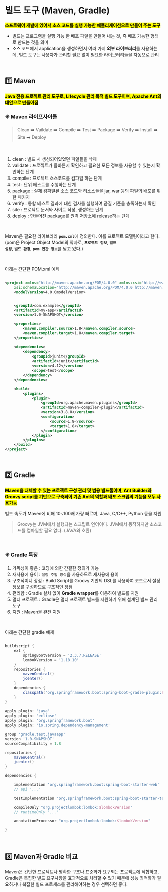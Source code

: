 # 빌드 도구 (Maven, Gradle)

<mark>**소프트웨어 개발에 있어서 소스 코드를 실행 가능한 애플리케이션으로 만들어 주는 도구**</mark>

- 빌드는 프로그램을 실행 가능 한 배포 파일을 만들어 내는 것, 즉 배포 가능한 형태로 만드는 것을 의미
- 소스 코드에서 application을 생성하면서 여러 가지 **외부 라이브러리**를 사용하는데, 빌드 도구는 사용자가 관리할 필요 없이 필요한 라이브러리들을 자동으로 관리


</br>

## 1️⃣ Maven
<mark>**Java 전용 프로젝트 관리 도구로, Lifecycle 관리 목적 빌드 도구이며, Apache Ant의 대안으로 만들어짐**</mark>


### ✴️ Maven 라이프사이클
> Clean ➡️ Vaildate ➡️ Compile ➡️ Test ➡️ Package ➡️ Verify ➡️ Install ➡️ Site ➡️ Deploy 

</br>

1. clean : 빌드 시 생성되어있었던 파일들을 삭제
2. validate : 프로젝트가 올바른지 확인하고 필요한 모든 정보를 사용할 수 있는지 확인하는 단계
3. compile : 프로젝트 소스코드를 컴파일 하는 단계
4. test : 단위 테스트를 수행하는 단계
5. package : 실제 컴파일된 소스 코드와 리소스들을 jar, war 등의 파일의 배포를 위한 패키지
6. verify : 통합 테스트 결과에 대한 검사를 실행하여 품질 기준을 충족하는지 확인
7. site : 프로젝트 문서와 사이트 작성, 생성하는 단계
8. deploy : 만들어진 package를 원격 저장소에 release하는 단계


</br>

Maven은 필요한 라이브러리 <code>**pom.xml**</code>에 정의한다. 이를 프로젝트 모델링이라고 한다. (pom은 Project Object Model의 약자로, <code>**프로젝트 정보**</code>, <code>**빌드 설정**</code>, <code>**빌드 환경**</code>, <code>**pom 연관 정보**</code>를 담고 있다.)

</br>

아래는 간단한 POM.xml 예제
```xml

<project xmlns="http://maven.apache.org/POM/4.0.0" xmlns:xsi="http://www.w3.org/2001/XMLSchema-instance"
    xsi:schemaLocation="http://maven.apache.org/POM/4.0.0 http://maven.apache.org/xsd/maven-4.0.0.xsd">
    <modelVersion>4.0.0modelVersion>


    <groupId>com.example</groupId>
    <artifactId>my-app</artifactId>
    <version>1.0-SNAPSHOT</version>

    <properties>
        <maven.compiler.source>1.8</maven.compiler.source>
        <maven.compiler.target>1.8</maven.compiler.target>
    </properties>

    <dependencies>
        <dependency>
            <groupId>junit</groupId>
            <artifactId>junit</artifactId>
            <version>4.12</version>
            <scope>test</scope>
        </dependency>
    </dependencies>

    <build>
        <plugins>
            <plugin>
                <groupId>org.apache.maven.plugins</groupId>
                <artifactId>maven-compiler-plugin</artifactId>
                <version>3.8.0</version>
                <configuration>
                    <source>1.8</source>
                    <target>1.8</target>
                </configuration>
            </plugin>
        </plugins>
    </build>
</project>

```


</br>

## 2️⃣ Gradle

<mark>**Maven을 대체할 수 있는 프로젝트 구성 관리 및 범용 빌드툴이며, Ant Builder와 Groovy script를 기반으로 구축되어 기존 Ant의 역할과 배포 스크립의 기능을 모두 사용가능**</mark>

빌드 속도가 Maven에 비해 10~100배 가량 빠르며, Java, C/C++, Python 등을 지원

> Groovy는 JVM에서 실행되는 스크립트 언어이다. JVM에서 동작하지만 소스코드를 컴파일할 필요 없다. (JAVA와 호환)

</br>

### ✴️ Gradle 특징
1. 가독성이 좋음 : 코딩에 의한 간결한 정의가 가능
2. 재사용에 용이 : <code>설정 주입 방식</code>을 사용하므로 재사용에 용이
3. 구조적이니 장점 : Build Script를 Groovy 기반의 DSL를 사용하여 코드로서 설정 정보를 구성하므로 구조적인 장점 
4. 편리함 : Gradle 설치 없이 **Gradle wrapper**를 이용하여 빌드를 지원
5. 멀티 프로젝트 : Gradle은 멀티 프로젝트 빌드를 지원하기 위해 설계된 빌드 관리 도구
6. 지원 : Maven을 완전 지원

</br>

아래는 간단한 gradle 예제

```groovy

buildscript {
    ext {
        springBootVersion = '2.3.7.RELEASE'
        lombokVersion = '1.18.10'
    }
    repositories {
        mavenCentral()
        jcenter()
    }
    dependencies {
        classpath("org.springframework.boot:spring-boot-gradle-plugin:${springBootVersion}")
    }
}

apply plugin: 'java'
apply plugin: 'eclipse'
apply plugin: 'org.springframework.boot'
apply plugin: 'io.spring.dependency-management'

group 'gradle.test.javaapp'
version '1.0-SNAPSHOT'
sourceCompatibility = 1.8

repositories {
    mavenCentral()
    jcenter()
}

dependencies {

    implementation 'org.springframework.boot:spring-boot-starter-web'
    // api '...'

    testImplementation 'org.springframework.boot:spring-boot-starter-test'

    compileOnly "org.projectlombok:lombok:$lombokVersion"
    // runtimeOnly '...'

    annotationProcessor "org.projectlombok:lombok:$lombokVersion"

}


```

</br>

## 3️⃣ Maven과 Gradle 비교

Maven은 간단한 프로젝트나 명확한 구조나 표준화가 요구되는 프로젝트에 적합하고, Gradle은 복잡한 빌드 요구사항을 효과적으로 처리할 수 있기 때문에 성능 최적화가 필요하거나 복잡한 빌드 프로세스를 관리해야하는 경우 선택하면 좋다.


</br>
